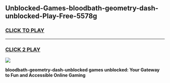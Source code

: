 
## Unblocked-Games-bloodbath-geometry-dash-unblocked-Play-Free-5578g
<h3>
<a href="https://premium76.site?title=bloodbath-geometry-dash-unblocked&ref=12A">CLICK TO PLAY</a></h3>
<hr>

<h3>
<a href="https://premium76.site?title=bloodbath-geometry-dash-unblocked&ref=12A">CLICK 2 PLAY</a>
  
</h3>

<a href="https://premium76.site?title=bloodbath-geometry-dash-unblocked&ref=12A"><img src="https://clearcache.store/games.png"></a>


**bloodbath-geometry-dash-unblocked games unblocked: Your Gateway to Fun and Accessible Online Gaming**
